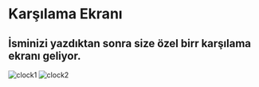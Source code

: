 # Karşılama Ekranı
## İsminizi yazdıktan sonra size özel birr karşılama ekranı geliyor.
![clock1](https://github.com/user-attachments/assets/abd331c9-762d-450d-b5bd-cc12c7bff6b6)
![clock2](https://github.com/user-attachments/assets/6aa040c9-fdb8-4abc-b739-3f5e459b9f56)
